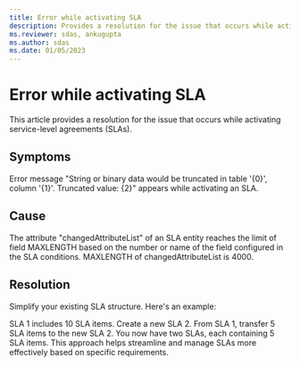 ```yaml
---
title: Error while activating SLA
description: Provides a resolution for the issue that occurs while activating SLAs.
ms.reviewer: sdas, ankugupta
ms.author: sdas
ms.date: 01/05/2023
---
```

# Error while activating SLA

This article provides a resolution for the issue that occurs while activating service-level agreements (SLAs).

## Symptoms

Error message "String or binary data would be truncated in table '{0}', column '{1}'. Truncated value: {2}" appears while activating an SLA.

## Cause

The attribute "changedAttributeList" of an SLA entity reaches the limit of field MAXLENGTH based on the number or name of the field configured in the SLA conditions. MAXLENGTH of changedAttributeList is 4000.

## Resolution

Simplify your existing SLA structure. Here's an example:

SLA 1 includes 10 SLA items. Create a new SLA 2. From SLA 1, transfer 5 SLA items to the new SLA 2. You now have two SLAs, each containing 5 SLA items. This approach helps streamline and manage SLAs more effectively based on specific requirements.

